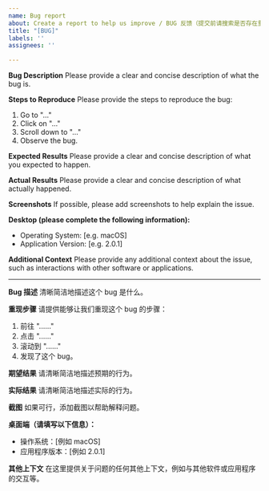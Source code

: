 ```yaml
---
name: Bug report
about: Create a report to help us improve / BUG 反馈（提交前请搜索是否存在重复issues）
title: "[BUG]"
labels: ''
assignees: ''

---
```


**Bug Description**
Please provide a clear and concise description of what the bug is.

**Steps to Reproduce**
Please provide the steps to reproduce the bug:
1. Go to "..."
2. Click on "..."
3. Scroll down to "..."
4. Observe the bug.

**Expected Results**
Please provide a clear and concise description of what you expected to happen.

**Actual Results**
Please provide a clear and concise description of what actually happened.

**Screenshots**
If possible, please add screenshots to help explain the issue.

**Desktop (please complete the following information):**
- Operating System: [e.g. macOS]
- Application Version: [e.g. 2.0.1]

**Additional Context**
Please provide any additional context about the issue, such as interactions with other software or applications.

-------------------------------------

**Bug 描述**
清晰简洁地描述这个 bug 是什么。

**重现步骤**
请提供能够让我们重现这个 bug 的步骤：
1. 前往 "......"
2. 点击 "......"
3. 滚动到 "......"
4. 发现了这个 bug。

**期望结果**
请清晰简洁地描述预期的行为。

**实际结果**
请清晰简洁地描述实际的行为。

**截图**
如果可行，添加截图以帮助解释问题。

**桌面端（请填写以下信息）：**
- 操作系统：[例如 macOS]
- 应用程序版本：[例如 2.0.1]

**其他上下文**
在这里提供关于问题的任何其他上下文，例如与其他软件或应用程序的交互等。
